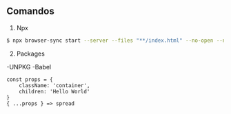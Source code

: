 ## Comandos

1. Npx
```sh
$ npx browser-sync start --server --files "**/index.html" --no-open --no-notify --directory
```
2. Packages 

-UNPKG
-Babel

```
const props = {
    className: 'container',
    children: 'Hello World'
}
{ ...props } => spread
```